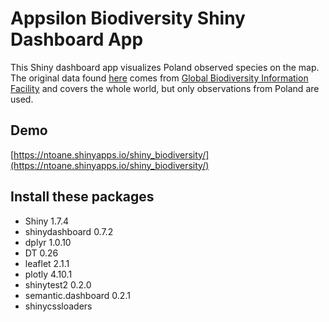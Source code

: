 # Appsilon Biodiversity Shiny Dashboard App
This Shiny dashboard app visualizes Poland observed species on the map. The original data found 
[here](https://drive.google.com/file/d/1l1ymMg-K_xLriFv1b8MgddH851d6n2sU/view?usp=sharing) comes from 
[Global Biodiversity Information Facility](https://www.gbif.org/occurrence/search?dataset_key=8a863029-f435-446a-821e-275f4f641165) and covers the whole world,
but only observations from Poland are used.

## Demo
[https://ntoane.shinyapps.io/shiny_biodiversity/](https://ntoane.shinyapps.io/shiny_biodiversity/)

## Install these packages
- Shiny 1.7.4
- shinydashboard 0.7.2
- dplyr 1.0.10
- DT 0.26
- leaflet 2.1.1
- plotly 4.10.1
- shinytest2 0.2.0
- semantic.dashboard 0.2.1
- shinycssloaders



